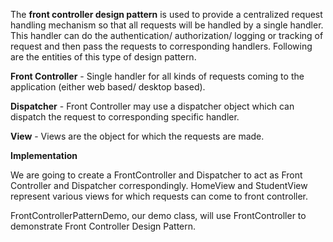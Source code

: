 The **front controller design pattern** is used to provide a centralized request handling mechanism so that all requests will be handled by a single handler. This handler can do the authentication/ authorization/ logging or tracking of request and then pass the requests to corresponding handlers. Following are the entities of this type of design pattern.

**Front Controller** - Single handler for all kinds of requests coming to the application (either web based/ desktop based).

**Dispatcher** - Front Controller may use a dispatcher object which can dispatch the request to corresponding specific handler.

**View** - Views are the object for which the requests are made.

**Implementation**

We are going to create a FrontController and Dispatcher to act as Front Controller and Dispatcher correspondingly. HomeView and StudentView represent various views for which requests can come to front controller.

FrontControllerPatternDemo, our demo class, will use FrontController to demonstrate Front Controller Design Pattern.
